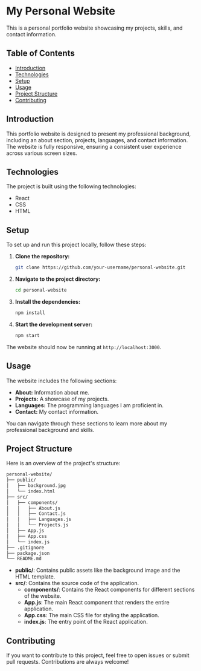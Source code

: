 # My Personal Website

This is a personal portfolio website showcasing my projects, skills, and contact information.

## Table of Contents

- [Introduction](#introduction)
- [Technologies](#technologies)
- [Setup](#setup)
- [Usage](#usage)
- [Project Structure](#project-structure)
- [Contributing](#contributing)

## Introduction

This portfolio website is designed to present my professional background, including an about section, projects, languages, and contact information. The website is fully responsive, ensuring a consistent user experience across various screen sizes.

## Technologies

The project is built using the following technologies:

- React
- CSS
- HTML

## Setup

To set up and run this project locally, follow these steps:

1. **Clone the repository:**

    ```bash
    git clone https://github.com/your-username/personal-website.git
    ```

2. **Navigate to the project directory:**

    ```bash
    cd personal-website
    ```

3. **Install the dependencies:**

    ```bash
    npm install
    ```

4. **Start the development server:**

    ```bash
    npm start
    ```

The website should now be running at `http://localhost:3000`.

## Usage

The website includes the following sections:

- **About:** Information about me.
- **Projects:** A showcase of my projects.
- **Languages:** The programming languages I am proficient in.
- **Contact:** My contact information.

You can navigate through these sections to learn more about my professional background and skills.

## Project Structure

Here is an overview of the project's structure:

```sh
personal-website/
├── public/
│   ├── background.jpg
│   └── index.html
├── src/
│   ├── components/
│   │   ├── About.js
│   │   ├── Contact.js
│   │   ├── Languages.js
│   │   └── Projects.js
│   ├── App.js
│   ├── App.css
│   └── index.js
├── .gitignore
├── package.json
└── README.md

```

- **public/**: Contains public assets like the background image and the HTML template.
- **src/**: Contains the source code of the application.
  - **components/**: Contains the React components for different sections of the website.
  - **App.js**: The main React component that renders the entire application.
  - **App.css**: The main CSS file for styling the application.
  - **index.js**: The entry point of the React application.

## Contributing

If you want to contribute to this project, feel free to open issues or submit pull requests. Contributions are always welcome!

